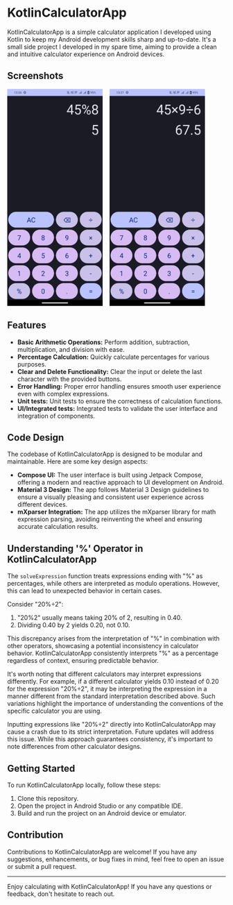 # KotlinCalculatorApp

KotlinCalculatorApp is a simple calculator application I developed using Kotlin to keep my Android development skills sharp and up-to-date. It's a small side project I developed in my spare time, aiming to provide a clean and intuitive calculator experience on Android devices.

## Screenshots

<p>
    <img src="appScreenshots/Screenshot_1.png" width="220" height="500" alt="Screenshot 1"/>&nbsp;&nbsp;&nbsp; 
    <img src="appScreenshots/Screenshot_2.png" width="220" height="500" alt="Screenshot 2"/>
</p>

## Features

- **Basic Arithmetic Operations:** Perform addition, subtraction, multiplication, and division with ease.
- **Percentage Calculation:** Quickly calculate percentages for various purposes.
- **Clear and Delete Functionality:** Clear the input or delete the last character with the provided buttons.
- **Error Handling:** Proper error handling ensures smooth user experience even with complex expressions.
- **Unit tests:** Unit tests to ensure the correctness of calculation functions.
- **UI/Integrated tests:** Integrated tests to validate the user interface and integration of components.

## Code Design

The codebase of KotlinCalculatorApp is designed to be modular and maintainable. Here are some key design aspects:

- **Compose UI:** The user interface is built using Jetpack Compose, offering a modern and reactive approach to UI development on Android.
- **Material 3 Design:** The app follows Material 3 Design guidelines to ensure a visually pleasing and consistent user experience across different devices.
- **mXparser Integration:** The app utilizes the mXparser library for math expression parsing, avoiding reinventing the wheel and ensuring accurate calculation results.

## Understanding '%' Operator in KotlinCalculatorApp

The `solveExpression` function treats expressions ending with "%" as percentages, while others are interpreted as modulo operations. However, this can lead to unexpected behavior in certain cases.

Consider "20%÷2":
1. "20%2" usually means taking 20% of 2, resulting in 0.40.
2. Dividing 0.40 by 2 yields 0.20, not 0.10.

This discrepancy arises from the interpretation of "%" in combination with other operators, showcasing a potential inconsistency in calculator behavior. KotlinCalculatorApp consistently interprets "%" as a percentage regardless of context, ensuring predictable behavior.

It's worth noting that different calculators may interpret expressions differently. For example, if a different calculator yields 0.10 instead of 0.20 for the expression "20%÷2", it may be interpreting the expression in a manner different from the standard interpretation described above. Such variations highlight the importance of understanding the conventions of the specific calculator you are using.

Inputting expressions like "20%÷2" directly into KotlinCalculatorApp may cause a crash due to its strict interpretation. Future updates will address this issue. While this approach guarantees consistency, it's important to note differences from other calculator designs.

## Getting Started

To run KotlinCalculatorApp locally, follow these steps:

1. Clone this repository.
2. Open the project in Android Studio or any compatible IDE.
3. Build and run the project on an Android device or emulator.

## Contribution

Contributions to KotlinCalculatorApp are welcome! If you have any suggestions, enhancements, or bug fixes in mind, feel free to open an issue or submit a pull request.

---

Enjoy calculating with KotlinCalculatorApp! If you have any questions or feedback, don't hesitate to reach out.
